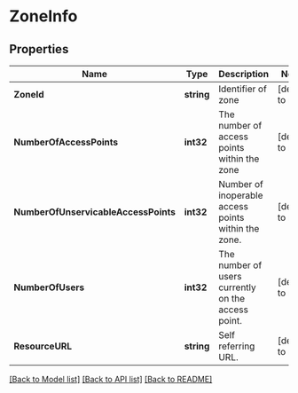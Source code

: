 # ZoneInfo

## Properties
Name | Type | Description | Notes
------------ | ------------- | ------------- | -------------
**ZoneId** | **string** | Identifier of zone | [default to null]
**NumberOfAccessPoints** | **int32** | The number of access points within the zone | [default to null]
**NumberOfUnservicableAccessPoints** | **int32** | Number of inoperable access points within the zone. | [default to null]
**NumberOfUsers** | **int32** | The number of users currently on the access point. | [default to null]
**ResourceURL** | **string** | Self referring URL. | [default to null]

[[Back to Model list]](../README.md#documentation-for-models) [[Back to API list]](../README.md#documentation-for-api-endpoints) [[Back to README]](../README.md)


